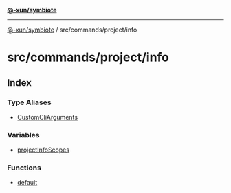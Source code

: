 [**@-xun/symbiote**](../../../../README.md)

***

[@-xun/symbiote](../../../../README.md) / src/commands/project/info

# src/commands/project/info

## Index

### Type Aliases

- [CustomCliArguments](type-aliases/CustomCliArguments.md)

### Variables

- [projectInfoScopes](variables/projectInfoScopes.md)

### Functions

- [default](functions/default.md)
